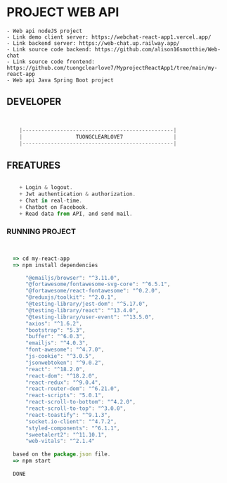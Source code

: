 # PROJECT WEB API



    - Web api nodeJS project
    - Link demo client server: https://webchat-react-app1.vercel.app/
    - Link backend server: https://web-chat.up.railway.app/
    - Link source code backend: https://github.com/alison16smotthie/Web-chat
    - Link source code frontend: https://github.com/tuongclearlove7/MyprojectReactApp1/tree/main/my-react-app
    - Web api Java Spring Boot project



## DEVELOPER

```js


    |------------------------------------------------|
    |                 TUONGCLEARLOVE7                |
    |------------------------------------------------|


```

## FREATURES

```js

    + Login & logout.
    + Jwt authentication & authorization.
    + Chat in real-time.
    + Chatbot on Facebook.
    + Read data from API, and send mail.


```


### RUNNING PROJECT

```js


  => cd my-react-app 
  => npm install dependencies

      "@emailjs/browser": "^3.11.0",
      "@fortawesome/fontawesome-svg-core": "^6.5.1",
      "@fortawesome/react-fontawesome": "^0.2.0",
      "@reduxjs/toolkit": "^2.0.1",
      "@testing-library/jest-dom": "^5.17.0",
      "@testing-library/react": "^13.4.0",
      "@testing-library/user-event": "^13.5.0",
      "axios": "^1.6.2",
      "bootstrap": "5.3",
      "buffer": "^6.0.3",
      "emailjs": "^4.0.3",
      "font-awesome": "^4.7.0",
      "js-cookie": "^3.0.5",
      "jsonwebtoken": "^9.0.2",
      "react": "^18.2.0",
      "react-dom": "^18.2.0",
      "react-redux": "^9.0.4",
      "react-router-dom": "^6.21.0",
      "react-scripts": "5.0.1",
      "react-scroll-to-bottom": "^4.2.0",
      "react-scroll-to-top": "^3.0.0",
      "react-toastify": "^9.1.3",
      "socket.io-client": "^4.7.2",
      "styled-components": "^6.1.1",
      "sweetalert2": "^11.10.1",
      "web-vitals": "^2.1.4"
  
  based on the package.json file. 
  => npm start 
  
  DONE


```


















